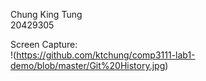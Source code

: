 Chung King Tung  
20429305

Screen Capture:  
!(https://github.com/ktchung/comp3111-lab1-demo/blob/master/Git%20History.jpg)